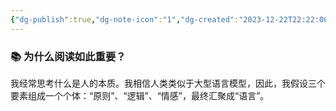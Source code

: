 ```yaml
---
{"dg-publish":true,"dg-note-icon":"1","dg-created":"2023-12-22T22:22:00+08:00","dg-updated":"2023-12-22T23:03:00+08:00","tags":["read"],"dg-path":"草稿/为什么阅读如此重要.md","permalink":"/草稿/为什么阅读如此重要/","dgPassFrontmatter":true,"noteIcon":"1","created":"2023-12-22T22:22:00+08:00","updated":"2023-12-22T23:03:00+08:00"}
---
```


### 📚 为什么阅读如此重要？
我经常思考什么是人的本质。我相信人类类似于大型语言模型，因此，我假设三个要素组成一个个体：“原则”、“逻辑”、“情感”，最终汇聚成“语言”。